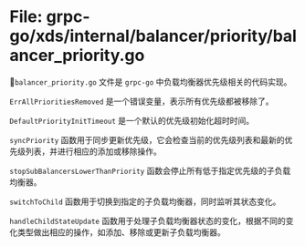 # File: grpc-go/xds/internal/balancer/priority/balancer_priority.go

`balancer_priority.go` 文件是 `grpc-go` 中负载均衡器优先级相关的代码实现。

`ErrAllPrioritiesRemoved` 是一个错误变量，表示所有优先级都被移除了。

`DefaultPriorityInitTimeout` 是一个默认的优先级初始化超时时间。

`syncPriority` 函数用于同步更新优先级，它会检查当前的优先级列表和最新的优先级列表，并进行相应的添加或移除操作。

`stopSubBalancersLowerThanPriority` 函数会停止所有低于指定优先级的子负载均衡器。

`switchToChild` 函数用于切换到指定的子负载均衡器，同时监听其状态变化。

`handleChildStateUpdate` 函数用于处理子负载均衡器状态的变化，根据不同的变化类型做出相应的操作，如添加、移除或更新子负载均衡器。

